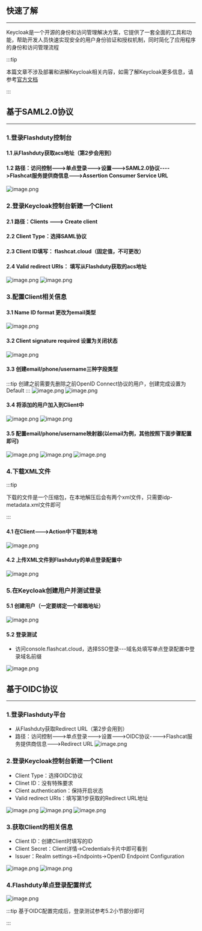 
## 快速了解
---

Keycloak是一个开源的身份和访问管理解决方案，它提供了一套全面的工具和功能，帮助开发人员快速实现安全的用户身份验证和授权机制，同时简化了应用程序的身份和访问管理流程

:::tip

本篇文章不涉及部署和讲解Keycloak相关内容，如需了解Keycloak更多信息，请参考[官方文档](https://www.keycloak.org/)

:::

## 基于SAML2.0协议
---
### 1.登录Flashduty控制台
#### 1.1 从Flashduty获取acs地址（第2步会用到）
#### 1.2 路径：访问控制--->单点登录--->设置--->SAML2.0协议---->Flashcat服务提供商信息--->Assertion Consumer Service URL

![image.png](https://api.apifox.com/api/v1/projects/4169655/resources/437194/image-preview)

### 2.登录Keycloak控制台新建一个Client
#### 2.1 路径：Clients ---> Create client
#### 2.2 Client Type：选择SAML协议
#### 2.3 Client ID填写： flashcat.cloud（固定值，不可更改）
#### 2.4 Valid redirect URIs： 填写从Flashduty获取的acs地址

![image.png](https://api.apifox.com/api/v1/projects/4169655/resources/437197/image-preview)
![image.png](https://api.apifox.com/api/v1/projects/4169655/resources/437029/image-preview)

### 3.配置Client相关信息

#### 3.1 Name ID format 更改为email类型

![image.png](https://api.apifox.com/api/v1/projects/4169655/resources/437031/image-preview)

#### 3.2 Client signature required 设置为关闭状态

![image.png](https://api.apifox.com/api/v1/projects/4169655/resources/437195/image-preview)


#### 3.3 创建email/phone/username三种字段类型
:::tip
创建之前需要先删除之前OpenID Connect协议的用户，创建完成设置为Default
:::
![image.png](https://api.apifox.com/api/v1/projects/4169655/resources/437033/image-preview)
![image.png](https://api.apifox.com/api/v1/projects/4169655/resources/437034/image-preview)

#### 3.4 将添加的用户加入到Client中
![image.png](https://api.apifox.com/api/v1/projects/4169655/resources/437037/image-preview)
![image.png](https://api.apifox.com/api/v1/projects/4169655/resources/437038/image-preview)


#### 3.5 配置email/phone/username映射器(以email为例，其他按照下面步骤配置即可)
![image.png](https://api.apifox.com/api/v1/projects/4169655/resources/437057/image-preview)
![image.png](https://api.apifox.com/api/v1/projects/4169655/resources/437058/image-preview)
![image.png](https://api.apifox.com/api/v1/projects/4169655/resources/437060/image-preview)

### 4.下载XML文件
:::tip

下载的文件是一个压缩包，在本地解压后会有两个xml文件，只需要idp-metadata.xml文件即可

:::
 #### 4.1 在Client--->Action中下载到本地
![image.png](https://api.apifox.com/api/v1/projects/4169655/resources/437039/image-preview)

#### 4.2 上传XML文件到Flashduty的单点登录配置中
![image.png](https://api.apifox.com/api/v1/projects/4169655/resources/437040/image-preview)


### 5.在Keycloak创建用户并测试登录

#### 5.1 创建用户（一定要绑定一个邮箱地址）
![image.png](https://api.apifox.com/api/v1/projects/4169655/resources/437041/image-preview)

#### 5.2 登录测试
 - 访问console.flashcat.cloud，选择SSO登录---域名处填写单点登录配置中登录域名前缀

![image.png](https://api.apifox.com/api/v1/projects/4169655/resources/437062/image-preview)

## 基于OIDC协议
---
### 1.登录Flashduty平台
- 从Flashduty获取Redirect URL（第2步会用到）
- 路径：访问控制--->单点登录--->设置--->OIDC协议---->Flashcat服务提供商信息--->Redirect URL
![image.png](https://api.apifox.com/api/v1/projects/4169655/resources/437183/image-preview)

### 2.登录Keycloak控制台新建一个Client

- Client Type：选择OIDC协议
- Clinet ID：没有特殊要求
- Client authentication：保持开启状态
- Valid redirect URIs：填写第1步获取的Redirect URL地址

![image.png](https://api.apifox.com/api/v1/projects/4169655/resources/437179/image-preview)
![image.png](https://api.apifox.com/api/v1/projects/4169655/resources/437180/image-preview)
![image.png](https://api.apifox.com/api/v1/projects/4169655/resources/437184/image-preview)

### 3.获取Client的相关信息

- Client ID：创建Client时填写的ID
- Client Secret：Client详情->Credentials卡片中即可看到
- Issuer：Realm settings->Endpoints->OpenID Endpoint Configuration

![image.png](https://api.apifox.com/api/v1/projects/4169655/resources/437186/image-preview)
![image.png](https://api.apifox.com/api/v1/projects/4169655/resources/437187/image-preview)

### 4.Flashduty单点登录配置样式

![image.png](https://api.apifox.com/api/v1/projects/4169655/resources/437188/image-preview)

:::tip
基于OIDC配置完成后，登录测试参考5.2小节部分即可

:::